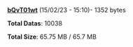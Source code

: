 [**bQvT01wt**](/data/bQvT01wt.txt) (15/02/23 - 15:10)- 1352 bytes

**Total Datas**: 10038

**Total Size**: 65.75 MB / 65.7 MB